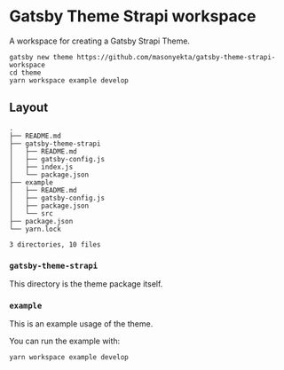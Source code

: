 # Gatsby Theme Strapi workspace

A workspace for creating a Gatsby Strapi Theme.

```shell
gatsby new theme https://github.com/masonyekta/gatsby-theme-strapi-workspace
cd theme
yarn workspace example develop
```

## Layout

```text
.
├── README.md
├── gatsby-theme-strapi
│   ├── README.md
│   ├── gatsby-config.js
│   ├── index.js
│   └── package.json
├── example
│   ├── README.md
│   ├── gatsby-config.js
│   ├── package.json
│   └── src
├── package.json
└── yarn.lock

3 directories, 10 files
```

### `gatsby-theme-strapi`

This directory is the theme package itself.

### `example`

This is an example usage of the theme.

You can run the example with:

```shell
yarn workspace example develop
```
